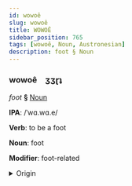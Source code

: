 ```yaml
---
id: wowoê
slug: wowoê
title: WOWOÊ
sidebar_position: 765
tags: [wowoê, Noun, Austronesian]
description: foot § Noun
---
```


### wowoê&emsp;<span kind="abugida">ʒʒɽʇ</span>

*foot* **§** [Noun](../../tags/Noun)

**IPA**: /ˈwɑ.wɑ.e/

**Verb**: to be a foot

**Noun**: foot

**Modifier**: foot-related

<details>
    <summary>Origin</summary>
    Hawaiian wāwae /wā.wae/<br/>
    <em>Austronesian Language Family</em>
</details>